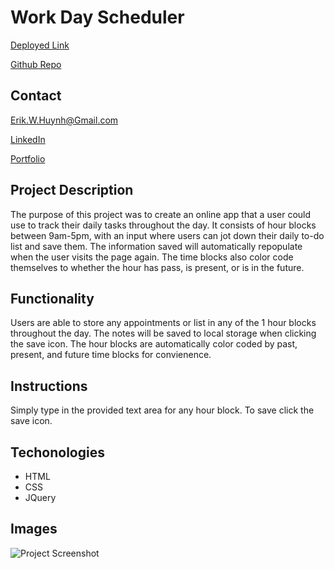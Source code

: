 # Work Day Scheduler
[Deployed Link](https://e-huynh.github.io/work-day-scheduler/)

[Github Repo](https://github.com/E-Huynh/work-day-scheduler)

## Contact

Erik.W.Huynh@Gmail.com

[LinkedIn](https://www.linkedin.com/in/erik-huynh-228321196/)

[Portfolio](https://e-huynh.github.io/updated_portfolio/)

## Project Description
The purpose of this project was to create an online app that a user could use to track their daily tasks throughout the day. It consists of hour blocks between 9am-5pm, with an input where users can jot down their daily to-do list and save them. The information saved will automatically repopulate when the user visits the page again.
The time blocks also color code themselves to whether the hour has pass, is present, or is in the future.
## Functionality
Users are able to store any appointments or list in any of the 1 hour blocks throughout the day. The notes will be saved to local storage when clicking the save icon. The hour blocks are automatically color coded by past, present, and future time blocks for convienence.
## Instructions
Simply type in the provided text area for any hour block. To save click the save icon. 
## Techonologies
  * HTML
  * CSS
  * JQuery
## Images
![Project Screenshot]()
